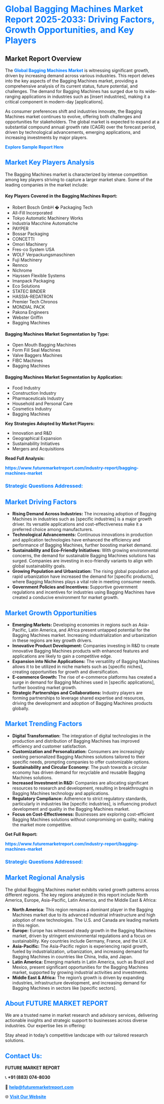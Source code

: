 <h1 style="color: #007BFF;">Global Bagging Machines Market Report 2025-2033: Driving Factors, Growth Opportunities, and Key Players</h1>

<section id="overview">
<h2>Market Report Overview</h2>
<p>The <a href="https://www.futuremarketreport.com/industry-report/bagging-machines-market" style="color: #007BFF; text-decoration: none;"><strong>Global Bagging Machines Market</strong></a> is witnessing significant growth, driven by increasing demand across various industries. This report delves into the key aspects of the Bagging Machines market, providing a comprehensive analysis of its current status, future potential, and challenges. The demand for Bagging Machines has surged due to its wide-ranging applications in industries such as [insert industries], making it a critical component in modern-day [applications].</p>
<p>As consumer preferences shift and industries innovate, the Bagging Machines market continues to evolve, offering both challenges and opportunities for stakeholders. The global market is expected to expand at a substantial compound annual growth rate (CAGR) over the forecast period, driven by technological advancements, emerging applications, and increasing investments by major players.</p>
</section>

<section id="overview">
<p><a href="https://www.futuremarketreport.com/request-sample/reportId=49237" style="color: #007BFF; text-decoration: none;"><strong>Explore Sample Report Here</strong></a></p>
</section>

<section id="key-players">
<h2 style="color: #007BFF;">Market Key Players Analysis</h2>
<p>The Bagging Machines market is characterized by intense competition among key players striving to capture a larger market share. Some of the leading companies in the market include:</p>
<h4>Key Players Covered in the Bagging Machines Report:</h4>
<ul><li>Robert Bosch GmbH � Packaging Tech</li><li>All-Fill Incorporated</li><li>Tokyo Automatic Machinery Works</li><li>Industria Macchine Automatiche</li><li>PAYPER</li><li>Bossar Packaging</li><li>CONCETTI</li><li>Omori Machinery</li><li>Fres-co System USA</li><li>WOLF Verpackungsmaschinen</li><li>Fuji Machinery</li><li>Rennco</li><li>Nichrome</li><li>Hayssen Flexible Systems</li><li>Imanpack Packaging</li><li>Eco Solutions</li><li>STATEC BINDER</li><li>HASSIA-REDATRON</li><li>Premier Tech Chronos</li><li>MONDIAL PACK</li><li>Pakona Engineers</li><li>Webster Griffin</li><li>Bagging Machines</li></ul>
<h4>Bagging Machines Market Segmentation by Type:</h4>
<ul><li>Open Mouth Bagging Machines</li><li>Form Fill Seal Machines</li><li>Valve Baggers Machines</li><li>FIBC Machines</li><li>Bagging Machines</li></ul>

<h4>Bagging Machines Market Segmentation by Application:</h4>
<ul><li>Food Industry</li><li>Construction Industry</li><li>Pharmaceuticals Industry</li><li>Household and Personal Care</li><li>Cosmetics Industry</li><li>Bagging Machines</li></ul>
<p><strong>Key Strategies Adopted by Market Players:</strong></p>
<ul>
<li>Innovation and R&D</li>
<li>Geographical Expansion</li>
<li>Sustainability Initiatives</li>
<li>Mergers and Acquisitions</li>
</ul>
</section>

<section>
<p><strong>Read Full Analysis: </strong></p><a href="https://www.futuremarketreport.com/industry-report/bagging-machines-market" style="color: #007BFF; text-decoration: none;"><strong>https://www.futuremarketreport.com/industry-report/bagging-machines-market</strong></a>
<h3 style="color: #007BFF;">Strategic Questions Addressed:</h3>
</section>

<section id="driving-factors">
<h2 style="color: #007BFF;">Market Driving Factors</h2>
<ul>
<li><strong>Rising Demand Across Industries:</strong> The increasing adoption of Bagging Machines in industries such as [specific industries] is a major growth driver. Its versatile applications and cost-effectiveness make it a preferred choice among manufacturers.</li>
<li><strong>Technological Advancements:</strong> Continuous innovations in production and application technologies have enhanced the efficiency and performance of Bagging Machines, further boosting market demand.</li>
<li><strong>Sustainability and Eco-Friendly Initiatives:</strong> With growing environmental concerns, the demand for sustainable Bagging Machines solutions has surged. Companies are investing in eco-friendly variants to align with global sustainability goals.</li>
<li><strong>Growing Population and Urbanization:</strong> The rising global population and rapid urbanization have increased the demand for [specific products], where Bagging Machines plays a vital role in meeting consumer needs.</li>
<li><strong>Government Policies and Incentives:</strong> Supportive government regulations and incentives for industries using Bagging Machines have created a conducive environment for market growth.</li>
</ul>
</section>

<section id="growth-opportunities">
<h2 style="color: #007BFF;">Market Growth Opportunities</h2>
<ul>
<li><strong>Emerging Markets:</strong> Developing economies in regions such as Asia-Pacific, Latin America, and Africa present untapped potential for the Bagging Machines market. Increasing industrialization and urbanization in these regions are key growth drivers.</li>
<li><strong>Innovative Product Development:</strong> Companies investing in R&D to create innovative Bagging Machines products with enhanced features and applications are likely to gain a competitive edge.</li>
<li><strong>Expansion into Niche Applications:</strong> The versatility of Bagging Machines allows it to be utilized in niche markets such as [specific niches], creating opportunities for growth and diversification.</li>
<li><strong>E-commerce Growth:</strong> The rise of e-commerce platforms has created a surge in demand for Bagging Machines used in [specific applications], further boosting market growth.</li>
<li><strong>Strategic Partnerships and Collaborations:</strong> Industry players are forming partnerships to leverage shared expertise and resources, driving the development and adoption of Bagging Machines products globally.</li>
</ul>
</section>

<section id="trending-factors">
<h2 style="color: #007BFF;">Market Trending Factors</h2>
<ul>
<li><strong>Digital Transformation:</strong> The integration of digital technologies in the production and distribution of Bagging Machines has improved efficiency and customer satisfaction.</li>
<li><strong>Customization and Personalization:</strong> Consumers are increasingly seeking personalized Bagging Machines solutions tailored to their specific needs, prompting companies to offer customizable options.</li>
<li><strong>Sustainability and Circular Economy:</strong> The push towards a circular economy has driven demand for recyclable and reusable Bagging Machines solutions.</li>
<li><strong>Increased Investment in R&D:</strong> Companies are allocating significant resources to research and development, resulting in breakthroughs in Bagging Machines technology and applications.</li>
<li><strong>Regulatory Compliance:</strong> Adherence to strict regulatory standards, particularly in industries like [specific industries], is influencing product development and quality in the Bagging Machines market.</li>
<li><strong>Focus on Cost-Effectiveness:</strong> Businesses are exploring cost-efficient Bagging Machines solutions without compromising on quality, making the market more competitive.</li>
</ul>
</section>

<section>
<p><strong>Get Full Report: </strong></p><a href="https://www.futuremarketreport.com/industry-report/bagging-machines-market" style="color: #007BFF; text-decoration: none;"><strong>https://www.futuremarketreport.com/industry-report/bagging-machines-market</strong></a>
<h3 style="color: #007BFF;">Strategic Questions Addressed:</h3>
</section>


<section id="regional-analysis">
<h2 style="color: #007BFF;">Market Regional Analysis</h2>
<p>The global Bagging Machines market exhibits varied growth patterns across different regions. The key regions analyzed in this report include North America, Europe, Asia-Pacific, Latin America, and the Middle East & Africa:</p>
<ul>
<li><strong>North America:</strong> This region remains a dominant player in the Bagging Machines market due to its advanced industrial infrastructure and high adoption of new technologies. The U.S. and Canada are leading markets in this region.</li>
<li><strong>Europe:</strong> Europe has witnessed steady growth in the Bagging Machines market, driven by stringent environmental regulations and a focus on sustainability. Key countries include Germany, France, and the U.K.</li>
<li><strong>Asia-Pacific:</strong> The Asia-Pacific region is experiencing rapid growth, fueled by industrialization, urbanization, and increasing demand for Bagging Machines in countries like China, India, and Japan.</li>
<li><strong>Latin America:</strong> Emerging markets in Latin America, such as Brazil and Mexico, present significant opportunities for the Bagging Machines market, supported by growing industrial activities and investments.</li>
<li><strong>Middle East & Africa:</strong> The region’s growth is driven by expanding industries, infrastructure development, and increasing demand for Bagging Machines in sectors like [specific sectors].</li>
</ul>
</section>

<footer>
<h2 style="color: #007BFF;">About FUTURE MARKET REPORT</h2>
<p>We are a trusted name in market research and advisory services, delivering actionable insights and strategic support to businesses across diverse industries. Our expertise lies in offering:</p>

<p>Stay ahead in today’s competitive landscape with our tailored research solutions.</p>

<h2 style="color: #007BFF;">Contact Us:</h2>
<p><strong>FUTURE MARKET REPORT</strong></p>
<p>📞 <strong>+91 (883) 074-8030</strong></p>
<p>📧 <strong><a href="mailto:help@futuremarketreport.com" style="color: #007BFF;">help@futuremarketreport.com</a></strong></p>
<p>🌐 <strong><a href="https://www.futuremarketreport.com/" style="color: #007BFF;">Visit Our Website</a></strong></p>
</footer>